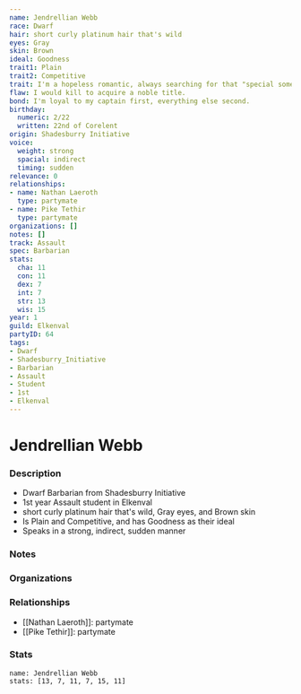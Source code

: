```yaml
---
name: Jendrellian Webb
race: Dwarf
hair: short curly platinum hair that's wild
eyes: Gray
skin: Brown
ideal: Goodness
trait1: Plain
trait2: Competitive
trait: I'm a hopeless romantic, always searching for that "special someone."
flaw: I would kill to acquire a noble title.
bond: I'm loyal to my captain first, everything else second.
birthday:
  numeric: 2/22
  written: 22nd of Corelent
origin: Shadesburry Initiative
voice:
  weight: strong
  spacial: indirect
  timing: sudden
relevance: 0
relationships:
- name: Nathan Laeroth
  type: partymate
- name: Pike Tethir
  type: partymate
organizations: []
notes: []
track: Assault
spec: Barbarian
stats:
  cha: 11
  con: 11
  dex: 7
  int: 7
  str: 13
  wis: 15
year: 1
guild: Elkenval
partyID: 64
tags:
- Dwarf
- Shadesburry_Initiative
- Barbarian
- Assault
- Student
- 1st
- Elkenval
---
```

# Jendrellian Webb
### Description
- Dwarf Barbarian from Shadesburry Initiative
- 1st year Assault student in Elkenval
- short curly platinum hair that's wild, Gray eyes, and Brown skin
- Is Plain and Competitive, and has Goodness as their ideal
- Speaks in a strong, indirect, sudden manner

### Notes

### Organizations

### Relationships
- [[Nathan Laeroth]]: partymate
- [[Pike Tethir]]: partymate

### Stats
```statblock
name: Jendrellian Webb
stats: [13, 7, 11, 7, 15, 11]
```